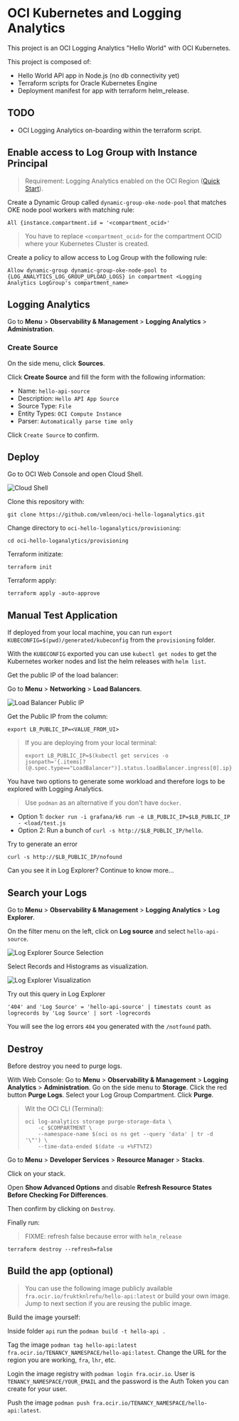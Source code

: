 # OCI Kubernetes and Logging Analytics

This project is an OCI Logging Analytics "Hello World" with OCI Kubernetes.

This project is composed of:

- Hello World API app in Node.js (no db connectivity yet)
- Terraform scripts for Oracle Kubernetes Engine
- Deployment manifest for app with terraform helm_release.

## TODO

- OCI Logging Analytics on-boarding within the terraform script.

## Enable access to Log Group with Instance Principal

> Requirement: Logging Analytics enabled on the OCI Region ([Quick Start](https://docs.oracle.com/en/cloud/paas/logging-analytics/logqs/)).

Create a Dynamic Group called `dynamic-group-oke-node-pool` that matches OKE node pool workers with matching rule:

```
All {instance.compartment.id = '<compartment_ocid>'
```

> You have to replace `<compartment_ocid>` for the compartment OCID where your Kubernetes Cluster is created.

Create a policy to allow access to Log Group with the following rule:

```
Allow dynamic-group dynamic-group-oke-node-pool to {LOG_ANALYTICS_LOG_GROUP_UPLOAD_LOGS} in compartment <Logging Analytics LogGroup's compartment_name>
```

## Logging Analytics

Go to **Menu** > **Observability & Management** > **Logging Analytics** > **Administration**.

### Create Source

On the side menu, click **Sources**.

Click **Create Source** and fill the form with the following information:

- Name: `hello-api-source`
- Description: `Hello API App Source`
- Source Type: `File`
- Entity Types: `OCI Compute Instance`
- Parser: `Automatically parse time only`

Click `Create Source` to confirm.

<!--

## Deploy from here

> You need to be administrator, for now. Working on enumerating policies required as an option.
>
> Policies:
>
> - `Allow group group_name to inspect instance-family in tenancy`
> - [Preparing for Container Engine for Kubernetes](https://docs.oracle.com/en-us/iaas/Content/ContEng/Concepts/contengprerequisites.htm#Preparing_for_Container_Engine_for_Kubernetes)
> - [Create Required Policy for Groups for Kubernetes](https://docs.oracle.com/en-us/iaas/Content/ContEng/Concepts/contengpolicyconfig.htm#policyforgroupsrequired)

[![Deploy to Oracle Cloud](https://oci-resourcemanager-plugin.plugins.oci.oraclecloud.com/latest/deploy-to-oracle-cloud.svg)](https://cloud.oracle.com/resourcemanager/stacks/create?zipUrl=https://github.com/vmleon/oci-hello-loganalytics/releases/download/v0.1.4/logan.zip)

Review and Check the Terms. The web form will populate automatically.

Click **Next**.

On the next screen, make sure you select the compartment where you want to deploy the stack.

Click **Next**.

On the final screen, review the information and make sure **Run Apply** is checked.

Click **Create**.

When successfully deployed you can run some tests and go to Log Analytics to work with the generated logs.
-->

## Deploy

Go to OCI Web Console and open Cloud Shell.

![Cloud Shell](images/cloud-shell.png)

Clone this repository with:

```
git clone https://github.com/vmleon/oci-hello-loganalytics.git
```

Change directory to `oci-hello-loganalytics/provisioning`:

```
cd oci-hello-loganalytics/provisioning
```

Terraform initizate:

```
terraform init
```

Terraform apply:

```
terraform apply -auto-approve
```

## Manual Test Application

If deployed from your local machine, you can run `export KUBECONFIG=$(pwd)/generated/kubeconfig` from the `provisioning` folder.

With the `KUBECONFIG` exported you can use `kubectl get nodes` to get the Kubernetes worker nodes and list the helm releases with `helm list`.

Get the public IP of the load balancer:

Go to **Menu** > **Networking** > **Load Balancers**.

![Load Balancer Public IP](images/loadbalancer-public-ip.png)

Get the Public IP from the column:

```
export LB_PUBLIC_IP=<VALUE_FROM_UI>
```

> If you are deploying from your local terminal:
>
> ```
> export LB_PUBLIC_IP=$(kubectl get services -o jsonpath='{.items[?(@.spec.type=="LoadBalancer")].status.loadBalancer.ingress[0].ip}')
> ```

You have two options to generate some workload and therefore logs to be explored with Logging Analytics.

> Use `podman` as an alternative if you don't have `docker`.

- Option 1: `docker run -i grafana/k6 run -e LB_PUBLIC_IP=$LB_PUBLIC_IP - <load/test.js`
- Option 2: Run a bunch of `curl -s http://$LB_PUBLIC_IP/hello`.

Try to generate an error

`curl -s http://$LB_PUBLIC_IP/nofound`

Can you see it in Log Explorer? Continue to know more...

## Search your Logs

Go to **Menu** > **Observability & Management** > **Logging Analytics** > **Log Explorer**.

On the filter menu on the left, click on **Log source** and select `hello-api-source`.

![Log Explorer Source Selection](images/log-explorer-source-selection.png)

Select Records and Histograms as visualization.

![Log Explorer Visualization](images/log-explorer-viz.png)

Try out this query in Log Explorer

```
'404' and 'Log Source' = 'hello-api-source' | timestats count as logrecords by 'Log Source' | sort -logrecords
```

You will see the log errors `404` you generated with the `/notfound` path.

## Destroy

Before destroy you need to purge logs.

With Web Console:
Go to **Menu** > **Observability & Management** > **Logging Analytics** > **Administration**.
Go on the side menu to **Storage**.
Click the red button **Purge Logs**.
Select your Log Group Compartment.
Click **Purge**.

> Wit the OCI CLI (Terminal):
>
> ```
> oci log-analytics storage purge-storage-data \
>     -c $COMPARTMENT \
>     --namespace-name $(oci os ns get --query 'data' | tr -d '\"') \
>     --time-data-ended $(date -u +%FT%TZ)
> ```

Go to **Menu** > **Developer Services** > **Resource Manager** > **Stacks**.

Click on your stack.

Open **Show Advanced Options** and disable **Refresh Resource States Before Checking For Differences**.

Then confirm by clicking on `Destroy`.

Finally run:

> FIXME: refresh false because error with `helm_release`

```
terraform destroy --refresh=false
```

## Build the app (optional)

> You can use the following image publicly available `fra.ocir.io/fruktknlrefu/hello-api:latest` or build your own image. Jump to next section if you are reusing the public image.

Build the image yourself:

Inside folder `api` run the `podman build -t hello-api .`

Tag the image `podman tag hello-api:latest fra.ocir.io/TENANCY_NAMESPACE/hello-api:latest`. Change the URL for the region you are working, `fra`, `lhr`, etc.

Login the image registry with `podman login fra.ocir.io`. User is `TENANCY_NAMESPACE/YOUR_EMAIL` and the password is the Auth Token you can create for your user.

Push the image `podman push fra.ocir.io/TENANCY_NAMESPACE/hello-api:latest`.

